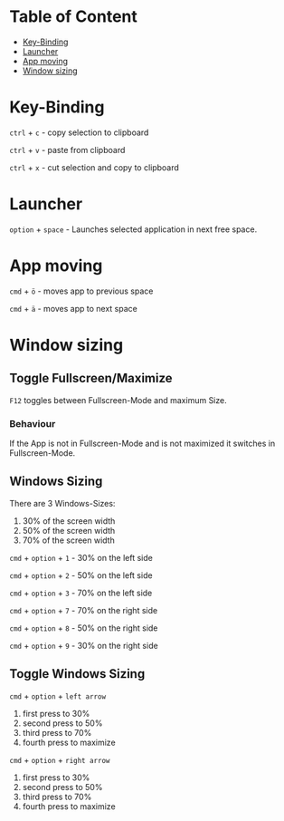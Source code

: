 Table of Content
================

* [Key-Binding](#key-binding)
* [Launcher](#launcher)
* [App moving](#window-moving)
* [Window sizing](#window-sizing)

# Key-Binding
`ctrl` + `c` - copy selection to clipboard

`ctrl` + `v` - paste from clipboard

`ctrl` + `x` - cut selection and copy to clipboard

# Launcher
`option` + `space` - Launches selected application in next free space.

# App moving
`cmd` + `ö` - moves app to previous space

`cmd` + `ä` - moves app to next space

# Window sizing
 
## Toggle Fullscreen/Maximize

`F12` toggles between Fullscreen-Mode and maximum Size.

### Behaviour

If the App is not in Fullscreen-Mode and is not maximized it switches in Fullscreen-Mode.

## Windows Sizing 
There are 3 Windows-Sizes:

 1. 30% of the screen width
 1. 50% of the screen width
 1. 70% of the screen width

`cmd` + `option` + `1` - 30% on the left side

`cmd` + `option` + `2` - 50% on the left side

`cmd` + `option` + `3` - 70% on the left side

`cmd` + `option` + `7` - 70% on the right side

`cmd` + `option` + `8` - 50% on the right side

`cmd` + `option` + `9` - 30% on the right side


## Toggle Windows Sizing
`cmd` + `option` + `left arrow`
  1. first press to 30% 
  1. second press to 50%
  1. third press to 70%
  1. fourth press to maximize

`cmd` + `option` + `right arrow`
  1. first press to 30% 
  1. second press to 50%
  1. third press to 70%
  1. fourth press to maximize
